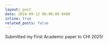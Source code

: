 ```yaml
---
layout: post
date: 2024-09-12 00:00:00-0400
inline: true
related_posts: false
---
```


Submitted my First Academic paper to CHI 2025!